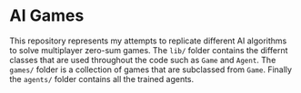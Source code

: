 # AI Games

This repository represents my attempts to replicate different AI algorithms to solve multiplayer zero-sum games. The `lib/` folder contains the differnt classes that are used throughout the code such as `Game` and `Agent`. The `games/` folder is a collection of games that are subclassed from `Game`. Finally the `agents/` folder contains all the trained agents.

